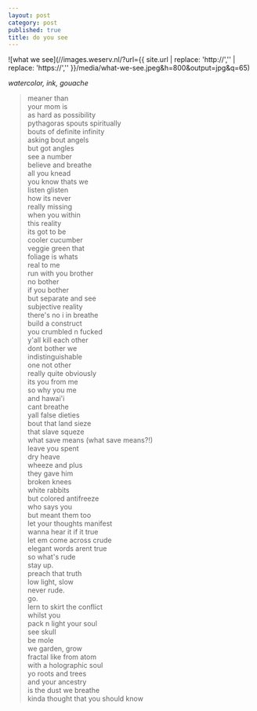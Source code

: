 ```yaml
---
layout: post
category: post
published: true
title: do you see
---
```

![what we see](//images.weserv.nl/?url={{ site.url | replace: 'http://','' | replace: 'https://','' }}/media/what-we-see.jpeg&h=800&output=jpg&q=65)
<!--more-->
<span class='date fr'>*watercolor, ink, gouache*</span><br>
  
  
  
>meaner than  
your mom is    
as hard as possibility   
pythagoras spouts spiritually  
bouts of definite infinity  
asking bout angels  
but got angles  
see a number  
believe and breathe  
all you knead  
you know thats we    
listen glisten   
how its never  
really missing  
when you within  
this reality  
its got to be  
cooler cucumber  
veggie green that  
foliage is whats  
real to me  
run with you brother  
no bother  
if you bother  
but separate and see  
subjective reality  
there's no i in breathe  
build a construct  
you crumbled n fucked    
y'all kill each other  
dont bother we  
indistinguishable  
one not other  
really quite obviously  
its you from me  
so why you me  
and hawai'i  
cant breathe  
yall false dieties  
bout that land sieze  
that slave squeze  
what save means (what save means?!)  
leave you spent  
dry heave  
wheeze and plus  
they gave him  
broken knees  
white rabbits  
but colored antifreeze  
who says you  
but meant them too     
let your thoughts manifest  
wanna hear it if it true      
let em come across crude  
elegant words arent true  
so what's rude  
stay up.  
preach that truth  
low light, slow  
never rude.  
go.  
lern to skirt the conflict  
whilst you  
pack n light your soul  
see skull  
be mole  
we garden, grow  
fractal like from atom  
with a holographic soul  
yo roots and trees  
and your ancestry  
is the dust we breathe  
kinda thought that you should know
